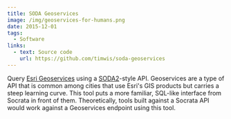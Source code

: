 ```yaml
---
title: SODA Geoservices
image: /img/geoservices-for-humans.png
date: 2015-12-01
tags:
  - Software
links:
  - text: Source code
    url: https://github.com/timwis/soda-geoservices
---
```

Query [Esri Geoservices](http://geoservices.github.io/) using a [SODA2](https://dev.socrata.com/docs/queries/)-style API.
Geoservices are a type of API that is common among cities that use Esri's GIS products but carries a steep learning curve.
This tool puts a more familiar, SQL-like interface from Socrata in front of them. Theoretically, tools built against a
Socrata API would work against a Geoservices endpoint using this tool.

